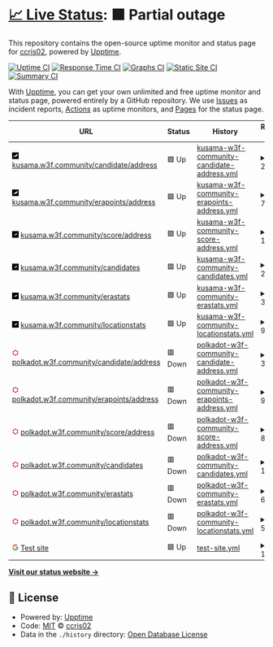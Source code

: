# [📈 Live Status](https://ccris02.github.io/uptime): <!--live status--> **🟧 Partial outage**

This repository contains the open-source uptime monitor and status page for [ccris02](https://polkaDIR.com), powered by [Upptime](https://github.com/upptime/upptime).

[![Uptime CI](https://github.com/ccris02/uptime/workflows/Uptime%20CI/badge.svg)](https://github.com/ccris02/uptime/actions?query=workflow%3A%22Uptime+CI%22)
[![Response Time CI](https://github.com/ccris02/uptime/workflows/Response%20Time%20CI/badge.svg)](https://github.com/ccris02/uptime/actions?query=workflow%3A%22Response+Time+CI%22)
[![Graphs CI](https://github.com/ccris02/uptime/workflows/Graphs%20CI/badge.svg)](https://github.com/ccris02/uptime/actions?query=workflow%3A%22Graphs+CI%22)
[![Static Site CI](https://github.com/ccris02/uptime/workflows/Static%20Site%20CI/badge.svg)](https://github.com/ccris02/uptime/actions?query=workflow%3A%22Static+Site+CI%22)
[![Summary CI](https://github.com/ccris02/uptime/workflows/Summary%20CI/badge.svg)](https://github.com/ccris02/uptime/actions?query=workflow%3A%22Summary+CI%22)

With [Upptime](https://upptime.js.org), you can get your own unlimited and free uptime monitor and status page, powered entirely by a GitHub repository. We use [Issues](https://github.com/ccris02/uptime/issues) as incident reports, [Actions](https://github.com/ccris02/uptime/actions) as uptime monitors, and [Pages](https://ccris02.github.io/uptime) for the status page.

<!--start: status pages-->
<!-- This summary is generated by Upptime (https://github.com/upptime/upptime) -->
<!-- Do not edit this manually, your changes will be overwritten -->
<!-- prettier-ignore -->
| URL | Status | History | Response Time | Uptime |
| --- | ------ | ------- | ------------- | ------ |
| <img alt="" src="https://raw.githubusercontent.com/ccris02/1KV_API/master/assets/ksm2.png" height="13"> [kusama.w3f.community/candidate/address](https://kusama.w3f.community/candidate/Dq97kmsJXGTciU1eMXZMAp4D41Y9e7kQ4hmFBfZW7YD4CCf) | 🟩 Up | [kusama-w3f-community-candidate-address.yml](https://github.com/ccris02/1KV_API/commits/HEAD/history/kusama-w3f-community-candidate-address.yml) | <details><summary><img alt="Response time graph" src="./graphs/kusama-w3f-community-candidate-address/response-time-week.png" height="20"> 2757ms</summary><br><a href="https://ccris02.github.io/1KV_API/history/kusama-w3f-community-candidate-address"><img alt="Response time 1902" src="https://img.shields.io/endpoint?url=https%3A%2F%2Fraw.githubusercontent.com%2Fccris02%2F1KV_API%2FHEAD%2Fapi%2Fkusama-w3f-community-candidate-address%2Fresponse-time.json"></a><br><a href="https://ccris02.github.io/1KV_API/history/kusama-w3f-community-candidate-address"><img alt="24-hour response time 2363" src="https://img.shields.io/endpoint?url=https%3A%2F%2Fraw.githubusercontent.com%2Fccris02%2F1KV_API%2FHEAD%2Fapi%2Fkusama-w3f-community-candidate-address%2Fresponse-time-day.json"></a><br><a href="https://ccris02.github.io/1KV_API/history/kusama-w3f-community-candidate-address"><img alt="7-day response time 2757" src="https://img.shields.io/endpoint?url=https%3A%2F%2Fraw.githubusercontent.com%2Fccris02%2F1KV_API%2FHEAD%2Fapi%2Fkusama-w3f-community-candidate-address%2Fresponse-time-week.json"></a><br><a href="https://ccris02.github.io/1KV_API/history/kusama-w3f-community-candidate-address"><img alt="30-day response time 2707" src="https://img.shields.io/endpoint?url=https%3A%2F%2Fraw.githubusercontent.com%2Fccris02%2F1KV_API%2FHEAD%2Fapi%2Fkusama-w3f-community-candidate-address%2Fresponse-time-month.json"></a><br><a href="https://ccris02.github.io/1KV_API/history/kusama-w3f-community-candidate-address"><img alt="1-year response time 1902" src="https://img.shields.io/endpoint?url=https%3A%2F%2Fraw.githubusercontent.com%2Fccris02%2F1KV_API%2FHEAD%2Fapi%2Fkusama-w3f-community-candidate-address%2Fresponse-time-year.json"></a></details> | <details><summary><a href="https://ccris02.github.io/1KV_API/history/kusama-w3f-community-candidate-address">84.13%</a></summary><a href="https://ccris02.github.io/1KV_API/history/kusama-w3f-community-candidate-address"><img alt="All-time uptime 98.70%" src="https://img.shields.io/endpoint?url=https%3A%2F%2Fraw.githubusercontent.com%2Fccris02%2F1KV_API%2FHEAD%2Fapi%2Fkusama-w3f-community-candidate-address%2Fuptime.json"></a><br><a href="https://ccris02.github.io/1KV_API/history/kusama-w3f-community-candidate-address"><img alt="24-hour uptime 92.37%" src="https://img.shields.io/endpoint?url=https%3A%2F%2Fraw.githubusercontent.com%2Fccris02%2F1KV_API%2FHEAD%2Fapi%2Fkusama-w3f-community-candidate-address%2Fuptime-day.json"></a><br><a href="https://ccris02.github.io/1KV_API/history/kusama-w3f-community-candidate-address"><img alt="7-day uptime 84.13%" src="https://img.shields.io/endpoint?url=https%3A%2F%2Fraw.githubusercontent.com%2Fccris02%2F1KV_API%2FHEAD%2Fapi%2Fkusama-w3f-community-candidate-address%2Fuptime-week.json"></a><br><a href="https://ccris02.github.io/1KV_API/history/kusama-w3f-community-candidate-address"><img alt="30-day uptime 90.31%" src="https://img.shields.io/endpoint?url=https%3A%2F%2Fraw.githubusercontent.com%2Fccris02%2F1KV_API%2FHEAD%2Fapi%2Fkusama-w3f-community-candidate-address%2Fuptime-month.json"></a><br><a href="https://ccris02.github.io/1KV_API/history/kusama-w3f-community-candidate-address"><img alt="1-year uptime 98.70%" src="https://img.shields.io/endpoint?url=https%3A%2F%2Fraw.githubusercontent.com%2Fccris02%2F1KV_API%2FHEAD%2Fapi%2Fkusama-w3f-community-candidate-address%2Fuptime-year.json"></a></details>
| <img alt="" src="https://raw.githubusercontent.com/ccris02/1KV_API/master/assets/ksm2.png" height="13"> [kusama.w3f.community/erapoints/address](https://kusama.w3f.community/erapoints/Dq97kmsJXGTciU1eMXZMAp4D41Y9e7kQ4hmFBfZW7YD4CCf) | 🟩 Up | [kusama-w3f-community-erapoints-address.yml](https://github.com/ccris02/1KV_API/commits/HEAD/history/kusama-w3f-community-erapoints-address.yml) | <details><summary><img alt="Response time graph" src="./graphs/kusama-w3f-community-erapoints-address/response-time-week.png" height="20"> 7705ms</summary><br><a href="https://ccris02.github.io/1KV_API/history/kusama-w3f-community-erapoints-address"><img alt="Response time 3917" src="https://img.shields.io/endpoint?url=https%3A%2F%2Fraw.githubusercontent.com%2Fccris02%2F1KV_API%2FHEAD%2Fapi%2Fkusama-w3f-community-erapoints-address%2Fresponse-time.json"></a><br><a href="https://ccris02.github.io/1KV_API/history/kusama-w3f-community-erapoints-address"><img alt="24-hour response time 8902" src="https://img.shields.io/endpoint?url=https%3A%2F%2Fraw.githubusercontent.com%2Fccris02%2F1KV_API%2FHEAD%2Fapi%2Fkusama-w3f-community-erapoints-address%2Fresponse-time-day.json"></a><br><a href="https://ccris02.github.io/1KV_API/history/kusama-w3f-community-erapoints-address"><img alt="7-day response time 7705" src="https://img.shields.io/endpoint?url=https%3A%2F%2Fraw.githubusercontent.com%2Fccris02%2F1KV_API%2FHEAD%2Fapi%2Fkusama-w3f-community-erapoints-address%2Fresponse-time-week.json"></a><br><a href="https://ccris02.github.io/1KV_API/history/kusama-w3f-community-erapoints-address"><img alt="30-day response time 5253" src="https://img.shields.io/endpoint?url=https%3A%2F%2Fraw.githubusercontent.com%2Fccris02%2F1KV_API%2FHEAD%2Fapi%2Fkusama-w3f-community-erapoints-address%2Fresponse-time-month.json"></a><br><a href="https://ccris02.github.io/1KV_API/history/kusama-w3f-community-erapoints-address"><img alt="1-year response time 3917" src="https://img.shields.io/endpoint?url=https%3A%2F%2Fraw.githubusercontent.com%2Fccris02%2F1KV_API%2FHEAD%2Fapi%2Fkusama-w3f-community-erapoints-address%2Fresponse-time-year.json"></a></details> | <details><summary><a href="https://ccris02.github.io/1KV_API/history/kusama-w3f-community-erapoints-address">81.50%</a></summary><a href="https://ccris02.github.io/1KV_API/history/kusama-w3f-community-erapoints-address"><img alt="All-time uptime 98.74%" src="https://img.shields.io/endpoint?url=https%3A%2F%2Fraw.githubusercontent.com%2Fccris02%2F1KV_API%2FHEAD%2Fapi%2Fkusama-w3f-community-erapoints-address%2Fuptime.json"></a><br><a href="https://ccris02.github.io/1KV_API/history/kusama-w3f-community-erapoints-address"><img alt="24-hour uptime 89.14%" src="https://img.shields.io/endpoint?url=https%3A%2F%2Fraw.githubusercontent.com%2Fccris02%2F1KV_API%2FHEAD%2Fapi%2Fkusama-w3f-community-erapoints-address%2Fuptime-day.json"></a><br><a href="https://ccris02.github.io/1KV_API/history/kusama-w3f-community-erapoints-address"><img alt="7-day uptime 81.50%" src="https://img.shields.io/endpoint?url=https%3A%2F%2Fraw.githubusercontent.com%2Fccris02%2F1KV_API%2FHEAD%2Fapi%2Fkusama-w3f-community-erapoints-address%2Fuptime-week.json"></a><br><a href="https://ccris02.github.io/1KV_API/history/kusama-w3f-community-erapoints-address"><img alt="30-day uptime 90.56%" src="https://img.shields.io/endpoint?url=https%3A%2F%2Fraw.githubusercontent.com%2Fccris02%2F1KV_API%2FHEAD%2Fapi%2Fkusama-w3f-community-erapoints-address%2Fuptime-month.json"></a><br><a href="https://ccris02.github.io/1KV_API/history/kusama-w3f-community-erapoints-address"><img alt="1-year uptime 98.74%" src="https://img.shields.io/endpoint?url=https%3A%2F%2Fraw.githubusercontent.com%2Fccris02%2F1KV_API%2FHEAD%2Fapi%2Fkusama-w3f-community-erapoints-address%2Fuptime-year.json"></a></details>
| <img alt="" src="https://raw.githubusercontent.com/ccris02/1KV_API/master/assets/ksm.png" height="13"> [kusama.w3f.community/score/address](https://kusama.w3f.community/score/Dq97kmsJXGTciU1eMXZMAp4D41Y9e7kQ4hmFBfZW7YD4CCf) | 🟩 Up | [kusama-w3f-community-score-address.yml](https://github.com/ccris02/1KV_API/commits/HEAD/history/kusama-w3f-community-score-address.yml) | <details><summary><img alt="Response time graph" src="./graphs/kusama-w3f-community-score-address/response-time-week.png" height="20"> 1411ms</summary><br><a href="https://ccris02.github.io/1KV_API/history/kusama-w3f-community-score-address"><img alt="Response time 785" src="https://img.shields.io/endpoint?url=https%3A%2F%2Fraw.githubusercontent.com%2Fccris02%2F1KV_API%2FHEAD%2Fapi%2Fkusama-w3f-community-score-address%2Fresponse-time.json"></a><br><a href="https://ccris02.github.io/1KV_API/history/kusama-w3f-community-score-address"><img alt="24-hour response time 1508" src="https://img.shields.io/endpoint?url=https%3A%2F%2Fraw.githubusercontent.com%2Fccris02%2F1KV_API%2FHEAD%2Fapi%2Fkusama-w3f-community-score-address%2Fresponse-time-day.json"></a><br><a href="https://ccris02.github.io/1KV_API/history/kusama-w3f-community-score-address"><img alt="7-day response time 1411" src="https://img.shields.io/endpoint?url=https%3A%2F%2Fraw.githubusercontent.com%2Fccris02%2F1KV_API%2FHEAD%2Fapi%2Fkusama-w3f-community-score-address%2Fresponse-time-week.json"></a><br><a href="https://ccris02.github.io/1KV_API/history/kusama-w3f-community-score-address"><img alt="30-day response time 1162" src="https://img.shields.io/endpoint?url=https%3A%2F%2Fraw.githubusercontent.com%2Fccris02%2F1KV_API%2FHEAD%2Fapi%2Fkusama-w3f-community-score-address%2Fresponse-time-month.json"></a><br><a href="https://ccris02.github.io/1KV_API/history/kusama-w3f-community-score-address"><img alt="1-year response time 785" src="https://img.shields.io/endpoint?url=https%3A%2F%2Fraw.githubusercontent.com%2Fccris02%2F1KV_API%2FHEAD%2Fapi%2Fkusama-w3f-community-score-address%2Fresponse-time-year.json"></a></details> | <details><summary><a href="https://ccris02.github.io/1KV_API/history/kusama-w3f-community-score-address">79.86%</a></summary><a href="https://ccris02.github.io/1KV_API/history/kusama-w3f-community-score-address"><img alt="All-time uptime 98.78%" src="https://img.shields.io/endpoint?url=https%3A%2F%2Fraw.githubusercontent.com%2Fccris02%2F1KV_API%2FHEAD%2Fapi%2Fkusama-w3f-community-score-address%2Fuptime.json"></a><br><a href="https://ccris02.github.io/1KV_API/history/kusama-w3f-community-score-address"><img alt="24-hour uptime 86.36%" src="https://img.shields.io/endpoint?url=https%3A%2F%2Fraw.githubusercontent.com%2Fccris02%2F1KV_API%2FHEAD%2Fapi%2Fkusama-w3f-community-score-address%2Fuptime-day.json"></a><br><a href="https://ccris02.github.io/1KV_API/history/kusama-w3f-community-score-address"><img alt="7-day uptime 79.86%" src="https://img.shields.io/endpoint?url=https%3A%2F%2Fraw.githubusercontent.com%2Fccris02%2F1KV_API%2FHEAD%2Fapi%2Fkusama-w3f-community-score-address%2Fuptime-week.json"></a><br><a href="https://ccris02.github.io/1KV_API/history/kusama-w3f-community-score-address"><img alt="30-day uptime 90.91%" src="https://img.shields.io/endpoint?url=https%3A%2F%2Fraw.githubusercontent.com%2Fccris02%2F1KV_API%2FHEAD%2Fapi%2Fkusama-w3f-community-score-address%2Fuptime-month.json"></a><br><a href="https://ccris02.github.io/1KV_API/history/kusama-w3f-community-score-address"><img alt="1-year uptime 98.78%" src="https://img.shields.io/endpoint?url=https%3A%2F%2Fraw.githubusercontent.com%2Fccris02%2F1KV_API%2FHEAD%2Fapi%2Fkusama-w3f-community-score-address%2Fuptime-year.json"></a></details>
| <img alt="" src="https://raw.githubusercontent.com/ccris02/1KV_API/master/assets/ksm.png" height="13"> [kusama.w3f.community/candidates](https://kusama.w3f.community/candidates) | 🟩 Up | [kusama-w3f-community-candidates.yml](https://github.com/ccris02/1KV_API/commits/HEAD/history/kusama-w3f-community-candidates.yml) | <details><summary><img alt="Response time graph" src="./graphs/kusama-w3f-community-candidates/response-time-week.png" height="20"> 2453ms</summary><br><a href="https://ccris02.github.io/1KV_API/history/kusama-w3f-community-candidates"><img alt="Response time 3329" src="https://img.shields.io/endpoint?url=https%3A%2F%2Fraw.githubusercontent.com%2Fccris02%2F1KV_API%2FHEAD%2Fapi%2Fkusama-w3f-community-candidates%2Fresponse-time.json"></a><br><a href="https://ccris02.github.io/1KV_API/history/kusama-w3f-community-candidates"><img alt="24-hour response time 1186" src="https://img.shields.io/endpoint?url=https%3A%2F%2Fraw.githubusercontent.com%2Fccris02%2F1KV_API%2FHEAD%2Fapi%2Fkusama-w3f-community-candidates%2Fresponse-time-day.json"></a><br><a href="https://ccris02.github.io/1KV_API/history/kusama-w3f-community-candidates"><img alt="7-day response time 2453" src="https://img.shields.io/endpoint?url=https%3A%2F%2Fraw.githubusercontent.com%2Fccris02%2F1KV_API%2FHEAD%2Fapi%2Fkusama-w3f-community-candidates%2Fresponse-time-week.json"></a><br><a href="https://ccris02.github.io/1KV_API/history/kusama-w3f-community-candidates"><img alt="30-day response time 2603" src="https://img.shields.io/endpoint?url=https%3A%2F%2Fraw.githubusercontent.com%2Fccris02%2F1KV_API%2FHEAD%2Fapi%2Fkusama-w3f-community-candidates%2Fresponse-time-month.json"></a><br><a href="https://ccris02.github.io/1KV_API/history/kusama-w3f-community-candidates"><img alt="1-year response time 3329" src="https://img.shields.io/endpoint?url=https%3A%2F%2Fraw.githubusercontent.com%2Fccris02%2F1KV_API%2FHEAD%2Fapi%2Fkusama-w3f-community-candidates%2Fresponse-time-year.json"></a></details> | <details><summary><a href="https://ccris02.github.io/1KV_API/history/kusama-w3f-community-candidates">79.74%</a></summary><a href="https://ccris02.github.io/1KV_API/history/kusama-w3f-community-candidates"><img alt="All-time uptime 98.79%" src="https://img.shields.io/endpoint?url=https%3A%2F%2Fraw.githubusercontent.com%2Fccris02%2F1KV_API%2FHEAD%2Fapi%2Fkusama-w3f-community-candidates%2Fuptime.json"></a><br><a href="https://ccris02.github.io/1KV_API/history/kusama-w3f-community-candidates"><img alt="24-hour uptime 87.02%" src="https://img.shields.io/endpoint?url=https%3A%2F%2Fraw.githubusercontent.com%2Fccris02%2F1KV_API%2FHEAD%2Fapi%2Fkusama-w3f-community-candidates%2Fuptime-day.json"></a><br><a href="https://ccris02.github.io/1KV_API/history/kusama-w3f-community-candidates"><img alt="7-day uptime 79.74%" src="https://img.shields.io/endpoint?url=https%3A%2F%2Fraw.githubusercontent.com%2Fccris02%2F1KV_API%2FHEAD%2Fapi%2Fkusama-w3f-community-candidates%2Fuptime-week.json"></a><br><a href="https://ccris02.github.io/1KV_API/history/kusama-w3f-community-candidates"><img alt="30-day uptime 90.93%" src="https://img.shields.io/endpoint?url=https%3A%2F%2Fraw.githubusercontent.com%2Fccris02%2F1KV_API%2FHEAD%2Fapi%2Fkusama-w3f-community-candidates%2Fuptime-month.json"></a><br><a href="https://ccris02.github.io/1KV_API/history/kusama-w3f-community-candidates"><img alt="1-year uptime 98.79%" src="https://img.shields.io/endpoint?url=https%3A%2F%2Fraw.githubusercontent.com%2Fccris02%2F1KV_API%2FHEAD%2Fapi%2Fkusama-w3f-community-candidates%2Fuptime-year.json"></a></details>
| <img alt="" src="https://raw.githubusercontent.com/ccris02/1KV_API/master/assets/ksm.png" height="13"> [kusama.w3f.community/erastats](https://kusama.w3f.community/erastats) | 🟩 Up | [kusama-w3f-community-erastats.yml](https://github.com/ccris02/1KV_API/commits/HEAD/history/kusama-w3f-community-erastats.yml) | <details><summary><img alt="Response time graph" src="./graphs/kusama-w3f-community-erastats/response-time-week.png" height="20"> 389ms</summary><br><a href="https://ccris02.github.io/1KV_API/history/kusama-w3f-community-erastats"><img alt="Response time 791" src="https://img.shields.io/endpoint?url=https%3A%2F%2Fraw.githubusercontent.com%2Fccris02%2F1KV_API%2FHEAD%2Fapi%2Fkusama-w3f-community-erastats%2Fresponse-time.json"></a><br><a href="https://ccris02.github.io/1KV_API/history/kusama-w3f-community-erastats"><img alt="24-hour response time 190" src="https://img.shields.io/endpoint?url=https%3A%2F%2Fraw.githubusercontent.com%2Fccris02%2F1KV_API%2FHEAD%2Fapi%2Fkusama-w3f-community-erastats%2Fresponse-time-day.json"></a><br><a href="https://ccris02.github.io/1KV_API/history/kusama-w3f-community-erastats"><img alt="7-day response time 389" src="https://img.shields.io/endpoint?url=https%3A%2F%2Fraw.githubusercontent.com%2Fccris02%2F1KV_API%2FHEAD%2Fapi%2Fkusama-w3f-community-erastats%2Fresponse-time-week.json"></a><br><a href="https://ccris02.github.io/1KV_API/history/kusama-w3f-community-erastats"><img alt="30-day response time 767" src="https://img.shields.io/endpoint?url=https%3A%2F%2Fraw.githubusercontent.com%2Fccris02%2F1KV_API%2FHEAD%2Fapi%2Fkusama-w3f-community-erastats%2Fresponse-time-month.json"></a><br><a href="https://ccris02.github.io/1KV_API/history/kusama-w3f-community-erastats"><img alt="1-year response time 791" src="https://img.shields.io/endpoint?url=https%3A%2F%2Fraw.githubusercontent.com%2Fccris02%2F1KV_API%2FHEAD%2Fapi%2Fkusama-w3f-community-erastats%2Fresponse-time-year.json"></a></details> | <details><summary><a href="https://ccris02.github.io/1KV_API/history/kusama-w3f-community-erastats">78.13%</a></summary><a href="https://ccris02.github.io/1KV_API/history/kusama-w3f-community-erastats"><img alt="All-time uptime 98.67%" src="https://img.shields.io/endpoint?url=https%3A%2F%2Fraw.githubusercontent.com%2Fccris02%2F1KV_API%2FHEAD%2Fapi%2Fkusama-w3f-community-erastats%2Fuptime.json"></a><br><a href="https://ccris02.github.io/1KV_API/history/kusama-w3f-community-erastats"><img alt="24-hour uptime 87.03%" src="https://img.shields.io/endpoint?url=https%3A%2F%2Fraw.githubusercontent.com%2Fccris02%2F1KV_API%2FHEAD%2Fapi%2Fkusama-w3f-community-erastats%2Fuptime-day.json"></a><br><a href="https://ccris02.github.io/1KV_API/history/kusama-w3f-community-erastats"><img alt="7-day uptime 78.13%" src="https://img.shields.io/endpoint?url=https%3A%2F%2Fraw.githubusercontent.com%2Fccris02%2F1KV_API%2FHEAD%2Fapi%2Fkusama-w3f-community-erastats%2Fuptime-week.json"></a><br><a href="https://ccris02.github.io/1KV_API/history/kusama-w3f-community-erastats"><img alt="30-day uptime 90.02%" src="https://img.shields.io/endpoint?url=https%3A%2F%2Fraw.githubusercontent.com%2Fccris02%2F1KV_API%2FHEAD%2Fapi%2Fkusama-w3f-community-erastats%2Fuptime-month.json"></a><br><a href="https://ccris02.github.io/1KV_API/history/kusama-w3f-community-erastats"><img alt="1-year uptime 98.67%" src="https://img.shields.io/endpoint?url=https%3A%2F%2Fraw.githubusercontent.com%2Fccris02%2F1KV_API%2FHEAD%2Fapi%2Fkusama-w3f-community-erastats%2Fuptime-year.json"></a></details>
| <img alt="" src="https://raw.githubusercontent.com/ccris02/1KV_API/master/assets/ksm.png" height="13"> [kusama.w3f.community/locationstats](https://kusama.w3f.community/locationstats) | 🟩 Up | [kusama-w3f-community-locationstats.yml](https://github.com/ccris02/1KV_API/commits/HEAD/history/kusama-w3f-community-locationstats.yml) | <details><summary><img alt="Response time graph" src="./graphs/kusama-w3f-community-locationstats/response-time-week.png" height="20"> 958ms</summary><br><a href="https://ccris02.github.io/1KV_API/history/kusama-w3f-community-locationstats"><img alt="Response time 811" src="https://img.shields.io/endpoint?url=https%3A%2F%2Fraw.githubusercontent.com%2Fccris02%2F1KV_API%2FHEAD%2Fapi%2Fkusama-w3f-community-locationstats%2Fresponse-time.json"></a><br><a href="https://ccris02.github.io/1KV_API/history/kusama-w3f-community-locationstats"><img alt="24-hour response time 749" src="https://img.shields.io/endpoint?url=https%3A%2F%2Fraw.githubusercontent.com%2Fccris02%2F1KV_API%2FHEAD%2Fapi%2Fkusama-w3f-community-locationstats%2Fresponse-time-day.json"></a><br><a href="https://ccris02.github.io/1KV_API/history/kusama-w3f-community-locationstats"><img alt="7-day response time 958" src="https://img.shields.io/endpoint?url=https%3A%2F%2Fraw.githubusercontent.com%2Fccris02%2F1KV_API%2FHEAD%2Fapi%2Fkusama-w3f-community-locationstats%2Fresponse-time-week.json"></a><br><a href="https://ccris02.github.io/1KV_API/history/kusama-w3f-community-locationstats"><img alt="30-day response time 1104" src="https://img.shields.io/endpoint?url=https%3A%2F%2Fraw.githubusercontent.com%2Fccris02%2F1KV_API%2FHEAD%2Fapi%2Fkusama-w3f-community-locationstats%2Fresponse-time-month.json"></a><br><a href="https://ccris02.github.io/1KV_API/history/kusama-w3f-community-locationstats"><img alt="1-year response time 811" src="https://img.shields.io/endpoint?url=https%3A%2F%2Fraw.githubusercontent.com%2Fccris02%2F1KV_API%2FHEAD%2Fapi%2Fkusama-w3f-community-locationstats%2Fresponse-time-year.json"></a></details> | <details><summary><a href="https://ccris02.github.io/1KV_API/history/kusama-w3f-community-locationstats">77.40%</a></summary><a href="https://ccris02.github.io/1KV_API/history/kusama-w3f-community-locationstats"><img alt="All-time uptime 98.65%" src="https://img.shields.io/endpoint?url=https%3A%2F%2Fraw.githubusercontent.com%2Fccris02%2F1KV_API%2FHEAD%2Fapi%2Fkusama-w3f-community-locationstats%2Fuptime.json"></a><br><a href="https://ccris02.github.io/1KV_API/history/kusama-w3f-community-locationstats"><img alt="24-hour uptime 85.19%" src="https://img.shields.io/endpoint?url=https%3A%2F%2Fraw.githubusercontent.com%2Fccris02%2F1KV_API%2FHEAD%2Fapi%2Fkusama-w3f-community-locationstats%2Fuptime-day.json"></a><br><a href="https://ccris02.github.io/1KV_API/history/kusama-w3f-community-locationstats"><img alt="7-day uptime 77.40%" src="https://img.shields.io/endpoint?url=https%3A%2F%2Fraw.githubusercontent.com%2Fccris02%2F1KV_API%2FHEAD%2Fapi%2Fkusama-w3f-community-locationstats%2Fuptime-week.json"></a><br><a href="https://ccris02.github.io/1KV_API/history/kusama-w3f-community-locationstats"><img alt="30-day uptime 89.91%" src="https://img.shields.io/endpoint?url=https%3A%2F%2Fraw.githubusercontent.com%2Fccris02%2F1KV_API%2FHEAD%2Fapi%2Fkusama-w3f-community-locationstats%2Fuptime-month.json"></a><br><a href="https://ccris02.github.io/1KV_API/history/kusama-w3f-community-locationstats"><img alt="1-year uptime 98.65%" src="https://img.shields.io/endpoint?url=https%3A%2F%2Fraw.githubusercontent.com%2Fccris02%2F1KV_API%2FHEAD%2Fapi%2Fkusama-w3f-community-locationstats%2Fuptime-year.json"></a></details>
| <img alt="" src="https://raw.githubusercontent.com/ccris02/1KV_API/master/assets/dot.png" height="13"> [polkadot.w3f.community/candidate/address](https://polkadot.w3f.community/candidate/149riLdwAVzXg7Cm88RcXhbuFi3zUgwrGsJSSPjC47PRxHQW) | 🟥 Down | [polkadot-w3f-community-candidate-address.yml](https://github.com/ccris02/1KV_API/commits/HEAD/history/polkadot-w3f-community-candidate-address.yml) | <details><summary><img alt="Response time graph" src="./graphs/polkadot-w3f-community-candidate-address/response-time-week.png" height="20"> 3317ms</summary><br><a href="https://ccris02.github.io/1KV_API/history/polkadot-w3f-community-candidate-address"><img alt="Response time 2602" src="https://img.shields.io/endpoint?url=https%3A%2F%2Fraw.githubusercontent.com%2Fccris02%2F1KV_API%2FHEAD%2Fapi%2Fpolkadot-w3f-community-candidate-address%2Fresponse-time.json"></a><br><a href="https://ccris02.github.io/1KV_API/history/polkadot-w3f-community-candidate-address"><img alt="24-hour response time 3053" src="https://img.shields.io/endpoint?url=https%3A%2F%2Fraw.githubusercontent.com%2Fccris02%2F1KV_API%2FHEAD%2Fapi%2Fpolkadot-w3f-community-candidate-address%2Fresponse-time-day.json"></a><br><a href="https://ccris02.github.io/1KV_API/history/polkadot-w3f-community-candidate-address"><img alt="7-day response time 3317" src="https://img.shields.io/endpoint?url=https%3A%2F%2Fraw.githubusercontent.com%2Fccris02%2F1KV_API%2FHEAD%2Fapi%2Fpolkadot-w3f-community-candidate-address%2Fresponse-time-week.json"></a><br><a href="https://ccris02.github.io/1KV_API/history/polkadot-w3f-community-candidate-address"><img alt="30-day response time 3145" src="https://img.shields.io/endpoint?url=https%3A%2F%2Fraw.githubusercontent.com%2Fccris02%2F1KV_API%2FHEAD%2Fapi%2Fpolkadot-w3f-community-candidate-address%2Fresponse-time-month.json"></a><br><a href="https://ccris02.github.io/1KV_API/history/polkadot-w3f-community-candidate-address"><img alt="1-year response time 2602" src="https://img.shields.io/endpoint?url=https%3A%2F%2Fraw.githubusercontent.com%2Fccris02%2F1KV_API%2FHEAD%2Fapi%2Fpolkadot-w3f-community-candidate-address%2Fresponse-time-year.json"></a></details> | <details><summary><a href="https://ccris02.github.io/1KV_API/history/polkadot-w3f-community-candidate-address">66.63%</a></summary><a href="https://ccris02.github.io/1KV_API/history/polkadot-w3f-community-candidate-address"><img alt="All-time uptime 98.65%" src="https://img.shields.io/endpoint?url=https%3A%2F%2Fraw.githubusercontent.com%2Fccris02%2F1KV_API%2FHEAD%2Fapi%2Fpolkadot-w3f-community-candidate-address%2Fuptime.json"></a><br><a href="https://ccris02.github.io/1KV_API/history/polkadot-w3f-community-candidate-address"><img alt="24-hour uptime 68.83%" src="https://img.shields.io/endpoint?url=https%3A%2F%2Fraw.githubusercontent.com%2Fccris02%2F1KV_API%2FHEAD%2Fapi%2Fpolkadot-w3f-community-candidate-address%2Fuptime-day.json"></a><br><a href="https://ccris02.github.io/1KV_API/history/polkadot-w3f-community-candidate-address"><img alt="7-day uptime 66.63%" src="https://img.shields.io/endpoint?url=https%3A%2F%2Fraw.githubusercontent.com%2Fccris02%2F1KV_API%2FHEAD%2Fapi%2Fpolkadot-w3f-community-candidate-address%2Fuptime-week.json"></a><br><a href="https://ccris02.github.io/1KV_API/history/polkadot-w3f-community-candidate-address"><img alt="30-day uptime 89.94%" src="https://img.shields.io/endpoint?url=https%3A%2F%2Fraw.githubusercontent.com%2Fccris02%2F1KV_API%2FHEAD%2Fapi%2Fpolkadot-w3f-community-candidate-address%2Fuptime-month.json"></a><br><a href="https://ccris02.github.io/1KV_API/history/polkadot-w3f-community-candidate-address"><img alt="1-year uptime 98.65%" src="https://img.shields.io/endpoint?url=https%3A%2F%2Fraw.githubusercontent.com%2Fccris02%2F1KV_API%2FHEAD%2Fapi%2Fpolkadot-w3f-community-candidate-address%2Fuptime-year.json"></a></details>
| <img alt="" src="https://raw.githubusercontent.com/ccris02/1KV_API/master/assets/dot.png" height="13"> [polkadot.w3f.community/erapoints/address](https://polkadot.w3f.community/erapoints/149riLdwAVzXg7Cm88RcXhbuFi3zUgwrGsJSSPjC47PRxHQW) | 🟥 Down | [polkadot-w3f-community-erapoints-address.yml](https://github.com/ccris02/1KV_API/commits/HEAD/history/polkadot-w3f-community-erapoints-address.yml) | <details><summary><img alt="Response time graph" src="./graphs/polkadot-w3f-community-erapoints-address/response-time-week.png" height="20"> 932ms</summary><br><a href="https://ccris02.github.io/1KV_API/history/polkadot-w3f-community-erapoints-address"><img alt="Response time 796" src="https://img.shields.io/endpoint?url=https%3A%2F%2Fraw.githubusercontent.com%2Fccris02%2F1KV_API%2FHEAD%2Fapi%2Fpolkadot-w3f-community-erapoints-address%2Fresponse-time.json"></a><br><a href="https://ccris02.github.io/1KV_API/history/polkadot-w3f-community-erapoints-address"><img alt="24-hour response time 1142" src="https://img.shields.io/endpoint?url=https%3A%2F%2Fraw.githubusercontent.com%2Fccris02%2F1KV_API%2FHEAD%2Fapi%2Fpolkadot-w3f-community-erapoints-address%2Fresponse-time-day.json"></a><br><a href="https://ccris02.github.io/1KV_API/history/polkadot-w3f-community-erapoints-address"><img alt="7-day response time 932" src="https://img.shields.io/endpoint?url=https%3A%2F%2Fraw.githubusercontent.com%2Fccris02%2F1KV_API%2FHEAD%2Fapi%2Fpolkadot-w3f-community-erapoints-address%2Fresponse-time-week.json"></a><br><a href="https://ccris02.github.io/1KV_API/history/polkadot-w3f-community-erapoints-address"><img alt="30-day response time 889" src="https://img.shields.io/endpoint?url=https%3A%2F%2Fraw.githubusercontent.com%2Fccris02%2F1KV_API%2FHEAD%2Fapi%2Fpolkadot-w3f-community-erapoints-address%2Fresponse-time-month.json"></a><br><a href="https://ccris02.github.io/1KV_API/history/polkadot-w3f-community-erapoints-address"><img alt="1-year response time 796" src="https://img.shields.io/endpoint?url=https%3A%2F%2Fraw.githubusercontent.com%2Fccris02%2F1KV_API%2FHEAD%2Fapi%2Fpolkadot-w3f-community-erapoints-address%2Fresponse-time-year.json"></a></details> | <details><summary><a href="https://ccris02.github.io/1KV_API/history/polkadot-w3f-community-erapoints-address">58.00%</a></summary><a href="https://ccris02.github.io/1KV_API/history/polkadot-w3f-community-erapoints-address"><img alt="All-time uptime 98.35%" src="https://img.shields.io/endpoint?url=https%3A%2F%2Fraw.githubusercontent.com%2Fccris02%2F1KV_API%2FHEAD%2Fapi%2Fpolkadot-w3f-community-erapoints-address%2Fuptime.json"></a><br><a href="https://ccris02.github.io/1KV_API/history/polkadot-w3f-community-erapoints-address"><img alt="24-hour uptime 63.11%" src="https://img.shields.io/endpoint?url=https%3A%2F%2Fraw.githubusercontent.com%2Fccris02%2F1KV_API%2FHEAD%2Fapi%2Fpolkadot-w3f-community-erapoints-address%2Fuptime-day.json"></a><br><a href="https://ccris02.github.io/1KV_API/history/polkadot-w3f-community-erapoints-address"><img alt="7-day uptime 58.00%" src="https://img.shields.io/endpoint?url=https%3A%2F%2Fraw.githubusercontent.com%2Fccris02%2F1KV_API%2FHEAD%2Fapi%2Fpolkadot-w3f-community-erapoints-address%2Fuptime-week.json"></a><br><a href="https://ccris02.github.io/1KV_API/history/polkadot-w3f-community-erapoints-address"><img alt="30-day uptime 87.64%" src="https://img.shields.io/endpoint?url=https%3A%2F%2Fraw.githubusercontent.com%2Fccris02%2F1KV_API%2FHEAD%2Fapi%2Fpolkadot-w3f-community-erapoints-address%2Fuptime-month.json"></a><br><a href="https://ccris02.github.io/1KV_API/history/polkadot-w3f-community-erapoints-address"><img alt="1-year uptime 98.35%" src="https://img.shields.io/endpoint?url=https%3A%2F%2Fraw.githubusercontent.com%2Fccris02%2F1KV_API%2FHEAD%2Fapi%2Fpolkadot-w3f-community-erapoints-address%2Fuptime-year.json"></a></details>
| <img alt="" src="https://raw.githubusercontent.com/ccris02/1KV_API/master/assets/dot.png" height="13"> [polkadot.w3f.community/score/address](https://polkadot.w3f.community/score/149riLdwAVzXg7Cm88RcXhbuFi3zUgwrGsJSSPjC47PRxHQW) | 🟥 Down | [polkadot-w3f-community-score-address.yml](https://github.com/ccris02/1KV_API/commits/HEAD/history/polkadot-w3f-community-score-address.yml) | <details><summary><img alt="Response time graph" src="./graphs/polkadot-w3f-community-score-address/response-time-week.png" height="20"> 819ms</summary><br><a href="https://ccris02.github.io/1KV_API/history/polkadot-w3f-community-score-address"><img alt="Response time 549" src="https://img.shields.io/endpoint?url=https%3A%2F%2Fraw.githubusercontent.com%2Fccris02%2F1KV_API%2FHEAD%2Fapi%2Fpolkadot-w3f-community-score-address%2Fresponse-time.json"></a><br><a href="https://ccris02.github.io/1KV_API/history/polkadot-w3f-community-score-address"><img alt="24-hour response time 312" src="https://img.shields.io/endpoint?url=https%3A%2F%2Fraw.githubusercontent.com%2Fccris02%2F1KV_API%2FHEAD%2Fapi%2Fpolkadot-w3f-community-score-address%2Fresponse-time-day.json"></a><br><a href="https://ccris02.github.io/1KV_API/history/polkadot-w3f-community-score-address"><img alt="7-day response time 819" src="https://img.shields.io/endpoint?url=https%3A%2F%2Fraw.githubusercontent.com%2Fccris02%2F1KV_API%2FHEAD%2Fapi%2Fpolkadot-w3f-community-score-address%2Fresponse-time-week.json"></a><br><a href="https://ccris02.github.io/1KV_API/history/polkadot-w3f-community-score-address"><img alt="30-day response time 616" src="https://img.shields.io/endpoint?url=https%3A%2F%2Fraw.githubusercontent.com%2Fccris02%2F1KV_API%2FHEAD%2Fapi%2Fpolkadot-w3f-community-score-address%2Fresponse-time-month.json"></a><br><a href="https://ccris02.github.io/1KV_API/history/polkadot-w3f-community-score-address"><img alt="1-year response time 549" src="https://img.shields.io/endpoint?url=https%3A%2F%2Fraw.githubusercontent.com%2Fccris02%2F1KV_API%2FHEAD%2Fapi%2Fpolkadot-w3f-community-score-address%2Fresponse-time-year.json"></a></details> | <details><summary><a href="https://ccris02.github.io/1KV_API/history/polkadot-w3f-community-score-address">56.94%</a></summary><a href="https://ccris02.github.io/1KV_API/history/polkadot-w3f-community-score-address"><img alt="All-time uptime 98.23%" src="https://img.shields.io/endpoint?url=https%3A%2F%2Fraw.githubusercontent.com%2Fccris02%2F1KV_API%2FHEAD%2Fapi%2Fpolkadot-w3f-community-score-address%2Fuptime.json"></a><br><a href="https://ccris02.github.io/1KV_API/history/polkadot-w3f-community-score-address"><img alt="24-hour uptime 65.42%" src="https://img.shields.io/endpoint?url=https%3A%2F%2Fraw.githubusercontent.com%2Fccris02%2F1KV_API%2FHEAD%2Fapi%2Fpolkadot-w3f-community-score-address%2Fuptime-day.json"></a><br><a href="https://ccris02.github.io/1KV_API/history/polkadot-w3f-community-score-address"><img alt="7-day uptime 56.94%" src="https://img.shields.io/endpoint?url=https%3A%2F%2Fraw.githubusercontent.com%2Fccris02%2F1KV_API%2FHEAD%2Fapi%2Fpolkadot-w3f-community-score-address%2Fuptime-week.json"></a><br><a href="https://ccris02.github.io/1KV_API/history/polkadot-w3f-community-score-address"><img alt="30-day uptime 86.76%" src="https://img.shields.io/endpoint?url=https%3A%2F%2Fraw.githubusercontent.com%2Fccris02%2F1KV_API%2FHEAD%2Fapi%2Fpolkadot-w3f-community-score-address%2Fuptime-month.json"></a><br><a href="https://ccris02.github.io/1KV_API/history/polkadot-w3f-community-score-address"><img alt="1-year uptime 98.23%" src="https://img.shields.io/endpoint?url=https%3A%2F%2Fraw.githubusercontent.com%2Fccris02%2F1KV_API%2FHEAD%2Fapi%2Fpolkadot-w3f-community-score-address%2Fuptime-year.json"></a></details>
| <img alt="" src="https://raw.githubusercontent.com/ccris02/1KV_API/master/assets/dot.png" height="13"> [polkadot.w3f.community/candidates](https://polkadot.w3f.community/candidates) | 🟥 Down | [polkadot-w3f-community-candidates.yml](https://github.com/ccris02/1KV_API/commits/HEAD/history/polkadot-w3f-community-candidates.yml) | <details><summary><img alt="Response time graph" src="./graphs/polkadot-w3f-community-candidates/response-time-week.png" height="20"> 1388ms</summary><br><a href="https://ccris02.github.io/1KV_API/history/polkadot-w3f-community-candidates"><img alt="Response time 1464" src="https://img.shields.io/endpoint?url=https%3A%2F%2Fraw.githubusercontent.com%2Fccris02%2F1KV_API%2FHEAD%2Fapi%2Fpolkadot-w3f-community-candidates%2Fresponse-time.json"></a><br><a href="https://ccris02.github.io/1KV_API/history/polkadot-w3f-community-candidates"><img alt="24-hour response time 830" src="https://img.shields.io/endpoint?url=https%3A%2F%2Fraw.githubusercontent.com%2Fccris02%2F1KV_API%2FHEAD%2Fapi%2Fpolkadot-w3f-community-candidates%2Fresponse-time-day.json"></a><br><a href="https://ccris02.github.io/1KV_API/history/polkadot-w3f-community-candidates"><img alt="7-day response time 1388" src="https://img.shields.io/endpoint?url=https%3A%2F%2Fraw.githubusercontent.com%2Fccris02%2F1KV_API%2FHEAD%2Fapi%2Fpolkadot-w3f-community-candidates%2Fresponse-time-week.json"></a><br><a href="https://ccris02.github.io/1KV_API/history/polkadot-w3f-community-candidates"><img alt="30-day response time 1447" src="https://img.shields.io/endpoint?url=https%3A%2F%2Fraw.githubusercontent.com%2Fccris02%2F1KV_API%2FHEAD%2Fapi%2Fpolkadot-w3f-community-candidates%2Fresponse-time-month.json"></a><br><a href="https://ccris02.github.io/1KV_API/history/polkadot-w3f-community-candidates"><img alt="1-year response time 1464" src="https://img.shields.io/endpoint?url=https%3A%2F%2Fraw.githubusercontent.com%2Fccris02%2F1KV_API%2FHEAD%2Fapi%2Fpolkadot-w3f-community-candidates%2Fresponse-time-year.json"></a></details> | <details><summary><a href="https://ccris02.github.io/1KV_API/history/polkadot-w3f-community-candidates">56.69%</a></summary><a href="https://ccris02.github.io/1KV_API/history/polkadot-w3f-community-candidates"><img alt="All-time uptime 98.21%" src="https://img.shields.io/endpoint?url=https%3A%2F%2Fraw.githubusercontent.com%2Fccris02%2F1KV_API%2FHEAD%2Fapi%2Fpolkadot-w3f-community-candidates%2Fuptime.json"></a><br><a href="https://ccris02.github.io/1KV_API/history/polkadot-w3f-community-candidates"><img alt="24-hour uptime 63.70%" src="https://img.shields.io/endpoint?url=https%3A%2F%2Fraw.githubusercontent.com%2Fccris02%2F1KV_API%2FHEAD%2Fapi%2Fpolkadot-w3f-community-candidates%2Fuptime-day.json"></a><br><a href="https://ccris02.github.io/1KV_API/history/polkadot-w3f-community-candidates"><img alt="7-day uptime 56.69%" src="https://img.shields.io/endpoint?url=https%3A%2F%2Fraw.githubusercontent.com%2Fccris02%2F1KV_API%2FHEAD%2Fapi%2Fpolkadot-w3f-community-candidates%2Fuptime-week.json"></a><br><a href="https://ccris02.github.io/1KV_API/history/polkadot-w3f-community-candidates"><img alt="30-day uptime 86.60%" src="https://img.shields.io/endpoint?url=https%3A%2F%2Fraw.githubusercontent.com%2Fccris02%2F1KV_API%2FHEAD%2Fapi%2Fpolkadot-w3f-community-candidates%2Fuptime-month.json"></a><br><a href="https://ccris02.github.io/1KV_API/history/polkadot-w3f-community-candidates"><img alt="1-year uptime 98.21%" src="https://img.shields.io/endpoint?url=https%3A%2F%2Fraw.githubusercontent.com%2Fccris02%2F1KV_API%2FHEAD%2Fapi%2Fpolkadot-w3f-community-candidates%2Fuptime-year.json"></a></details>
| <img alt="" src="https://raw.githubusercontent.com/ccris02/1KV_API/master/assets/dot.png" height="13"> [polkadot.w3f.community/erastats](https://polkadot.w3f.community/erastats) | 🟥 Down | [polkadot-w3f-community-erastats.yml](https://github.com/ccris02/1KV_API/commits/HEAD/history/polkadot-w3f-community-erastats.yml) | <details><summary><img alt="Response time graph" src="./graphs/polkadot-w3f-community-erastats/response-time-week.png" height="20"> 600ms</summary><br><a href="https://ccris02.github.io/1KV_API/history/polkadot-w3f-community-erastats"><img alt="Response time 447" src="https://img.shields.io/endpoint?url=https%3A%2F%2Fraw.githubusercontent.com%2Fccris02%2F1KV_API%2FHEAD%2Fapi%2Fpolkadot-w3f-community-erastats%2Fresponse-time.json"></a><br><a href="https://ccris02.github.io/1KV_API/history/polkadot-w3f-community-erastats"><img alt="24-hour response time 297" src="https://img.shields.io/endpoint?url=https%3A%2F%2Fraw.githubusercontent.com%2Fccris02%2F1KV_API%2FHEAD%2Fapi%2Fpolkadot-w3f-community-erastats%2Fresponse-time-day.json"></a><br><a href="https://ccris02.github.io/1KV_API/history/polkadot-w3f-community-erastats"><img alt="7-day response time 600" src="https://img.shields.io/endpoint?url=https%3A%2F%2Fraw.githubusercontent.com%2Fccris02%2F1KV_API%2FHEAD%2Fapi%2Fpolkadot-w3f-community-erastats%2Fresponse-time-week.json"></a><br><a href="https://ccris02.github.io/1KV_API/history/polkadot-w3f-community-erastats"><img alt="30-day response time 479" src="https://img.shields.io/endpoint?url=https%3A%2F%2Fraw.githubusercontent.com%2Fccris02%2F1KV_API%2FHEAD%2Fapi%2Fpolkadot-w3f-community-erastats%2Fresponse-time-month.json"></a><br><a href="https://ccris02.github.io/1KV_API/history/polkadot-w3f-community-erastats"><img alt="1-year response time 447" src="https://img.shields.io/endpoint?url=https%3A%2F%2Fraw.githubusercontent.com%2Fccris02%2F1KV_API%2FHEAD%2Fapi%2Fpolkadot-w3f-community-erastats%2Fresponse-time-year.json"></a></details> | <details><summary><a href="https://ccris02.github.io/1KV_API/history/polkadot-w3f-community-erastats">54.92%</a></summary><a href="https://ccris02.github.io/1KV_API/history/polkadot-w3f-community-erastats"><img alt="All-time uptime 98.17%" src="https://img.shields.io/endpoint?url=https%3A%2F%2Fraw.githubusercontent.com%2Fccris02%2F1KV_API%2FHEAD%2Fapi%2Fpolkadot-w3f-community-erastats%2Fuptime.json"></a><br><a href="https://ccris02.github.io/1KV_API/history/polkadot-w3f-community-erastats"><img alt="24-hour uptime 63.05%" src="https://img.shields.io/endpoint?url=https%3A%2F%2Fraw.githubusercontent.com%2Fccris02%2F1KV_API%2FHEAD%2Fapi%2Fpolkadot-w3f-community-erastats%2Fuptime-day.json"></a><br><a href="https://ccris02.github.io/1KV_API/history/polkadot-w3f-community-erastats"><img alt="7-day uptime 54.92%" src="https://img.shields.io/endpoint?url=https%3A%2F%2Fraw.githubusercontent.com%2Fccris02%2F1KV_API%2FHEAD%2Fapi%2Fpolkadot-w3f-community-erastats%2Fuptime-week.json"></a><br><a href="https://ccris02.github.io/1KV_API/history/polkadot-w3f-community-erastats"><img alt="30-day uptime 86.33%" src="https://img.shields.io/endpoint?url=https%3A%2F%2Fraw.githubusercontent.com%2Fccris02%2F1KV_API%2FHEAD%2Fapi%2Fpolkadot-w3f-community-erastats%2Fuptime-month.json"></a><br><a href="https://ccris02.github.io/1KV_API/history/polkadot-w3f-community-erastats"><img alt="1-year uptime 98.17%" src="https://img.shields.io/endpoint?url=https%3A%2F%2Fraw.githubusercontent.com%2Fccris02%2F1KV_API%2FHEAD%2Fapi%2Fpolkadot-w3f-community-erastats%2Fuptime-year.json"></a></details>
| <img alt="" src="https://raw.githubusercontent.com/ccris02/1KV_API/master/assets/dot.png" height="13"> [polkadot.w3f.community/locationstats](https://polkadot.w3f.community/locationstats) | 🟥 Down | [polkadot-w3f-community-locationstats.yml](https://github.com/ccris02/1KV_API/commits/HEAD/history/polkadot-w3f-community-locationstats.yml) | <details><summary><img alt="Response time graph" src="./graphs/polkadot-w3f-community-locationstats/response-time-week.png" height="20"> 554ms</summary><br><a href="https://ccris02.github.io/1KV_API/history/polkadot-w3f-community-locationstats"><img alt="Response time 491" src="https://img.shields.io/endpoint?url=https%3A%2F%2Fraw.githubusercontent.com%2Fccris02%2F1KV_API%2FHEAD%2Fapi%2Fpolkadot-w3f-community-locationstats%2Fresponse-time.json"></a><br><a href="https://ccris02.github.io/1KV_API/history/polkadot-w3f-community-locationstats"><img alt="24-hour response time 299" src="https://img.shields.io/endpoint?url=https%3A%2F%2Fraw.githubusercontent.com%2Fccris02%2F1KV_API%2FHEAD%2Fapi%2Fpolkadot-w3f-community-locationstats%2Fresponse-time-day.json"></a><br><a href="https://ccris02.github.io/1KV_API/history/polkadot-w3f-community-locationstats"><img alt="7-day response time 554" src="https://img.shields.io/endpoint?url=https%3A%2F%2Fraw.githubusercontent.com%2Fccris02%2F1KV_API%2FHEAD%2Fapi%2Fpolkadot-w3f-community-locationstats%2Fresponse-time-week.json"></a><br><a href="https://ccris02.github.io/1KV_API/history/polkadot-w3f-community-locationstats"><img alt="30-day response time 535" src="https://img.shields.io/endpoint?url=https%3A%2F%2Fraw.githubusercontent.com%2Fccris02%2F1KV_API%2FHEAD%2Fapi%2Fpolkadot-w3f-community-locationstats%2Fresponse-time-month.json"></a><br><a href="https://ccris02.github.io/1KV_API/history/polkadot-w3f-community-locationstats"><img alt="1-year response time 491" src="https://img.shields.io/endpoint?url=https%3A%2F%2Fraw.githubusercontent.com%2Fccris02%2F1KV_API%2FHEAD%2Fapi%2Fpolkadot-w3f-community-locationstats%2Fresponse-time-year.json"></a></details> | <details><summary><a href="https://ccris02.github.io/1KV_API/history/polkadot-w3f-community-locationstats">55.77%</a></summary><a href="https://ccris02.github.io/1KV_API/history/polkadot-w3f-community-locationstats"><img alt="All-time uptime 98.24%" src="https://img.shields.io/endpoint?url=https%3A%2F%2Fraw.githubusercontent.com%2Fccris02%2F1KV_API%2FHEAD%2Fapi%2Fpolkadot-w3f-community-locationstats%2Fuptime.json"></a><br><a href="https://ccris02.github.io/1KV_API/history/polkadot-w3f-community-locationstats"><img alt="24-hour uptime 64.59%" src="https://img.shields.io/endpoint?url=https%3A%2F%2Fraw.githubusercontent.com%2Fccris02%2F1KV_API%2FHEAD%2Fapi%2Fpolkadot-w3f-community-locationstats%2Fuptime-day.json"></a><br><a href="https://ccris02.github.io/1KV_API/history/polkadot-w3f-community-locationstats"><img alt="7-day uptime 55.77%" src="https://img.shields.io/endpoint?url=https%3A%2F%2Fraw.githubusercontent.com%2Fccris02%2F1KV_API%2FHEAD%2Fapi%2Fpolkadot-w3f-community-locationstats%2Fuptime-week.json"></a><br><a href="https://ccris02.github.io/1KV_API/history/polkadot-w3f-community-locationstats"><img alt="30-day uptime 86.80%" src="https://img.shields.io/endpoint?url=https%3A%2F%2Fraw.githubusercontent.com%2Fccris02%2F1KV_API%2FHEAD%2Fapi%2Fpolkadot-w3f-community-locationstats%2Fuptime-month.json"></a><br><a href="https://ccris02.github.io/1KV_API/history/polkadot-w3f-community-locationstats"><img alt="1-year uptime 98.24%" src="https://img.shields.io/endpoint?url=https%3A%2F%2Fraw.githubusercontent.com%2Fccris02%2F1KV_API%2FHEAD%2Fapi%2Fpolkadot-w3f-community-locationstats%2Fuptime-year.json"></a></details>
| <img alt="" src="https://raw.githubusercontent.com/ccris02/1KV_API/master/assets/google.png" height="13"> [Test site](https://google.com) | 🟩 Up | [test-site.yml](https://github.com/ccris02/1KV_API/commits/HEAD/history/test-site.yml) | <details><summary><img alt="Response time graph" src="./graphs/test-site/response-time-week.png" height="20"> 114ms</summary><br><a href="https://ccris02.github.io/1KV_API/history/test-site"><img alt="Response time 190" src="https://img.shields.io/endpoint?url=https%3A%2F%2Fraw.githubusercontent.com%2Fccris02%2F1KV_API%2FHEAD%2Fapi%2Ftest-site%2Fresponse-time.json"></a><br><a href="https://ccris02.github.io/1KV_API/history/test-site"><img alt="24-hour response time 107" src="https://img.shields.io/endpoint?url=https%3A%2F%2Fraw.githubusercontent.com%2Fccris02%2F1KV_API%2FHEAD%2Fapi%2Ftest-site%2Fresponse-time-day.json"></a><br><a href="https://ccris02.github.io/1KV_API/history/test-site"><img alt="7-day response time 114" src="https://img.shields.io/endpoint?url=https%3A%2F%2Fraw.githubusercontent.com%2Fccris02%2F1KV_API%2FHEAD%2Fapi%2Ftest-site%2Fresponse-time-week.json"></a><br><a href="https://ccris02.github.io/1KV_API/history/test-site"><img alt="30-day response time 169" src="https://img.shields.io/endpoint?url=https%3A%2F%2Fraw.githubusercontent.com%2Fccris02%2F1KV_API%2FHEAD%2Fapi%2Ftest-site%2Fresponse-time-month.json"></a><br><a href="https://ccris02.github.io/1KV_API/history/test-site"><img alt="1-year response time 190" src="https://img.shields.io/endpoint?url=https%3A%2F%2Fraw.githubusercontent.com%2Fccris02%2F1KV_API%2FHEAD%2Fapi%2Ftest-site%2Fresponse-time-year.json"></a></details> | <details><summary><a href="https://ccris02.github.io/1KV_API/history/test-site">100.00%</a></summary><a href="https://ccris02.github.io/1KV_API/history/test-site"><img alt="All-time uptime 100.00%" src="https://img.shields.io/endpoint?url=https%3A%2F%2Fraw.githubusercontent.com%2Fccris02%2F1KV_API%2FHEAD%2Fapi%2Ftest-site%2Fuptime.json"></a><br><a href="https://ccris02.github.io/1KV_API/history/test-site"><img alt="24-hour uptime 100.00%" src="https://img.shields.io/endpoint?url=https%3A%2F%2Fraw.githubusercontent.com%2Fccris02%2F1KV_API%2FHEAD%2Fapi%2Ftest-site%2Fuptime-day.json"></a><br><a href="https://ccris02.github.io/1KV_API/history/test-site"><img alt="7-day uptime 100.00%" src="https://img.shields.io/endpoint?url=https%3A%2F%2Fraw.githubusercontent.com%2Fccris02%2F1KV_API%2FHEAD%2Fapi%2Ftest-site%2Fuptime-week.json"></a><br><a href="https://ccris02.github.io/1KV_API/history/test-site"><img alt="30-day uptime 100.00%" src="https://img.shields.io/endpoint?url=https%3A%2F%2Fraw.githubusercontent.com%2Fccris02%2F1KV_API%2FHEAD%2Fapi%2Ftest-site%2Fuptime-month.json"></a><br><a href="https://ccris02.github.io/1KV_API/history/test-site"><img alt="1-year uptime 100.00%" src="https://img.shields.io/endpoint?url=https%3A%2F%2Fraw.githubusercontent.com%2Fccris02%2F1KV_API%2FHEAD%2Fapi%2Ftest-site%2Fuptime-year.json"></a></details>

<!--end: status pages-->

[**Visit our status website →**](https://ccris02.github.io/uptime)

## 📄 License

- Powered by: [Upptime](https://github.com/upptime/upptime)
- Code: [MIT](./LICENSE) © [ccris02](https://polkaDIR.com)
- Data in the `./history` directory: [Open Database License](https://opendatacommons.org/licenses/odbl/1-0/)
